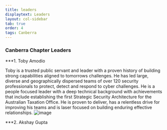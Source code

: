 ```yaml
---
title: leaders
displaytext: Leaders
layout: col-sidebar
tab: true
order: 4
tags: Canberra
---
```


### Canberra Chapter Leaders
***1. Toby Amodio 

Toby is a trusted public servant and leader with a proven history of building strong capabilities aligned to tomorrows challenges. He has led large, diverse and geographically dispersed teams of over 120 security professionals to protect, detect and respond to cyber challenges. He is a people focused leader with a deep technical background with achievements that include establishing the first Strategic Security Architecture for the Australian Taxation Office. He is proven to deliver, has a relentless drive for improving his teams and is laser focused on building enduring effective relationships.
![image](https://user-images.githubusercontent.com/78460822/119624976-0c1e3e80-be4d-11eb-9501-f73f663716a2.png)

***2. Akshay Gupta 

